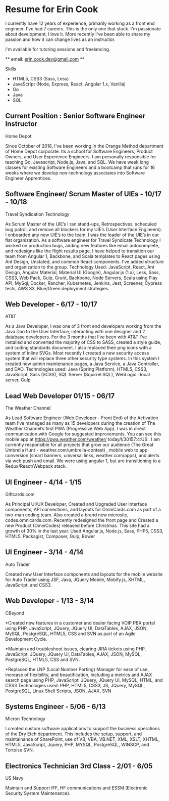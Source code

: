 # Resume for Erin Cook

I currently have 12 years of experience, primarily working as a front end engineer.  I've had 7 careers.  This is the only one that stuck.  I'm passionate about development, I love it.  More recently I've been able to share my passion and how it can change lives as an instructor.  

I'm available for tutoring sessions and freelancing. 

** email: erin.cook.dev@gmail.com **

Skills
- HTML5, CSS3 (Sass, Less)
- JavaScript (Node, Express, React, Angular 1.x, Vanilla)
- Go
- Java
- SQL 

## Current Position : Senior Software Engineer Instructor
Home Depot

Since October of 2018, I've been working in the Orange Method department of Home Depot corporate.  Its a school for Software Engineers, Product Owners, and User Experience Engineers.  I am personally responsible for teaching Go, Javascript, Node.js, Java, and SQL.  We have week long classes for existing Software Engineers and a bootcamp that runs for 16 weeks where we develop non-technology associates into Software Engineer Apprentices.  

## Software Engineer/ Scrum Master of UIEs - 10/17 - 10/18
Travel Syndication Technology

As Scrum Master of the UIE’s I ran stand-ups, Retrospectives, scheduled bug patrol, and remove all blockers for my UIE’s (User Interface Engineers). I onboarded any new UIE’s to the team. I was the leader of the UIE’s in our flat organization. As a software engineer for Travel Syndicate Technology I worked on production bugs, adding new features like email autocomplete, and redesigns like the flight results page. I have helped to transition our team from Angular 1, Backbone, and Scala templates to React pages using Ant Design, Unstated, and common React components. I’ve added structure and organization to the group. Technology Used: JavaScript, React, Ant Design, Angular Material, Material UI (Google), Angular.js (1.x), Less, Sass, CSS3, Web Pack, Gulp, Grunt, Backbone, Node Servers, Scala using Play API, MySql, Docker, Rancher, Kubernetes, Jenkins, Jest, Screener, Cypress tests, AWS S3, Blue/Green deployment strategies.

## Web Developer - 6/17 - 10/17
AT&T

As a Java Developer, I was one of 3 front end developers working from the Java Dao to the User Interface, interacting with one designer and 2 database developers. For the 3 months that I’ve been with AT&T I’ve installed and converted the majority of CSS to SASS, created a style guide, and coding standards document. I also replaced their png icons with a system of inline SVGs. Most recently I created a new security access system that will replace three other security type systems. In this system I created new admin maintenance pages, a Java Service, a Java Controller, and DAO. Technologies used: Java (Spring Platform), HTML5, CSS3, JavaScript, Sass (SCSS), SQL Server (Squirrel SQL), WebLogic : local server, Gulp

## Lead Web Developer 01/15 - 06/17
The Weather Channel

As Lead Software Engineer (Web Developer - Front End) of the Activation team I’ve managed as many as 15 developers during the creation of The Weather Channel’s first PWA (Progressive Web App). I was in direct communication with Google for suggested improvements. You can see this mobile app at https://pwa.weather.com/weather/ today/l/30157:4:US . I am currently responsible for all projects that grow our audience (The Great Umbrella Hunt - weather.com/umbrella-contest) , mobile web to app conversion (smart banners, universal links, weather.com/apps), and alerts via web push and email. We were using angular 1, but are transitioning to a Redux/React/Webpack stack.

## UI Engineer - 4/14 - 1/15
Giftcards.com

As Principal UI/UX Developer, Created and Upgraded User Interface components, API connections, and layouts for OmniCards.com as part of a two-man coding team. Also created a brand new microsite, codes.omnicards.com. Recently redesigned the front page and Created a new Product (OmniCodes) released before Christmas. This site had a growth of 30% in the last year. Used Angular.js, Node.js, Sass, PHP5, CSS3, HTML5, Packagist, Composer, Gulp, Bower


## UI Engineer - 3/14 - 4/14
Auto Trader

Created new User Interface components and layouts for the mobile website for Auto Trader using JSF, Java, JQuery Mobile, Mobify.js, XHTML, JavaScript, and CSS3.

## Web Developer - 1/13 - 3/14
CBeyond

*Created new features in a customer and dealer facing VOIP PBX portal using PHP, JavaScript, JQuery, JQuery UI, DataTables, AJAX, JSON, MySQL, PostgreSQL, HTML5, CSS and SVN as part of an Agile Development Cycle.

*Maintain and troubleshoot issues, clearing JIRA tickets using PHP, JavaScript, JQuery, JQuery UI, DataTables, AJAX, JSON, MySQL, PostgreSQL, HTML5, CSS and SVN.

*Replaced the LNP (Local Number Porting) Manager for ease of use, increase of flexibility, and beautification, including a metrics and AJAX search page using PHP, JavaScript, JQuery, JQuery UI, MySQL, HTML, and CSS3
Technologies used: PHP, HTML5, CSS3, JS, JQuery, MySQL, PostgreSQL, Linux Shell Scripts, JSON, AJAX, SVN

## Systems Engineer - 5/06 - 6/13
Micron Technology

I created custom software applications to support the business operations of the Dry Etch department. This includes the setup, support, and maintainance of SharePoint, use of VB, VBA, VB.NET, XML, XSLT, XHTML, HTML5, JavaScript, Jquery, PHP, MYSQL, PostgreSQL, WINSCP, and Tortoise SVN.

## Electronics Technician 3rd Class - 2/01 - 6/05
US Navy

Maintain and Support IFF, HF communications and ESSM (Electronic Security System Maintenance).